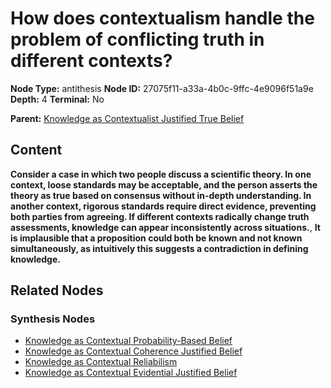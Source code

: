 # How does contextualism handle the problem of conflicting truth in different contexts?

**Node Type:** antithesis
**Node ID:** 27075f11-a33a-4b0c-9ffc-4e9096f51a9e
**Depth:** 4
**Terminal:** No

**Parent:** [Knowledge as Contextualist Justified True Belief](knowledge-as-contextualist-justified-true-belief-synthesis-9a24f2d2-2909-40b1-b479-37bbe2a2edda.md)

## Content

**Consider a case in which two people discuss a scientific theory. In one context, loose standards may be acceptable, and the person asserts the theory as true based on consensus without in-depth understanding. In another context, rigorous standards require direct evidence, preventing both parties from agreeing. If different contexts radically change truth assessments, knowledge can appear inconsistently across situations.**, **It is implausible that a proposition could both be known and not known simultaneously, as intuitively this suggests a contradiction in defining knowledge.**

## Related Nodes

### Synthesis Nodes

- [Knowledge as Contextual Probability-Based Belief](knowledge-as-contextual-probability-based-belief-synthesis-27f5c258-801c-4995-9afb-c9766b64ec6c.md)
- [Knowledge as Contextual Coherence Justified Belief](knowledge-as-contextual-coherence-justified-belief-synthesis-de6934ed-a1cb-4c71-9458-89e147213a81.md)
- [Knowledge as Contextual Reliabilism](knowledge-as-contextual-reliabilism-synthesis-661898d5-acd3-487e-857f-5daf19fdd45f.md)
- [Knowledge as Contextual Evidential Justified Belief](knowledge-as-contextual-evidential-justified-belief-synthesis-87f69e03-f73e-42ac-8359-8afb61cf312f.md)
